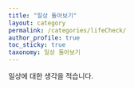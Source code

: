 ```yaml
---
title: "일상 돌아보기"
layout: category
permalink: /categories/lifeCheck/
author_profile: true
toc_sticky: true
taxonomy: 일상 돌아보기
---
```

일상에 대한 생각을 적습니다.
